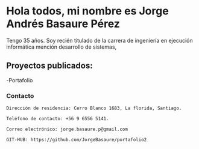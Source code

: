 # Hola todos, mi nombre es Jorge Andrés Basaure Pérez

Tengo 35 años. Soy recién titulado de la carrera de ingeniería en ejecución informática mención desarrollo de sistemas,

## Proyectos publicados:

-Portafolio

### Contacto

    Dirección de residencia: Cerro Blanco 1683, La florida, Santiago.

    Teléfono de contacto: +56 9 6556 5141.

    Correo electrónico: jorge.basaure.p@gmail.com

    GIT-HUB: https://github.com/JorgeBasaure/portafolio2

